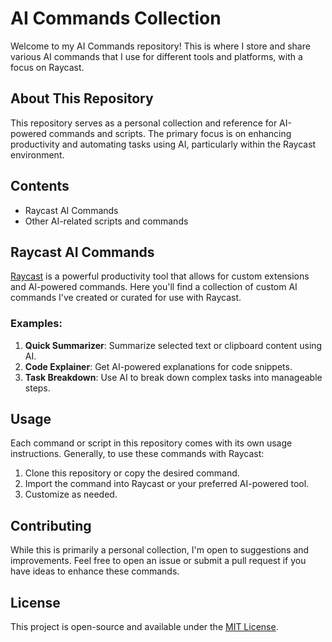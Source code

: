 # AI Commands Collection

Welcome to my AI Commands repository! This is where I store and share various AI commands that I use for different tools and platforms, with a focus on Raycast.

## About This Repository

This repository serves as a personal collection and reference for AI-powered commands and scripts. The primary focus is on enhancing productivity and automating tasks using AI, particularly within the Raycast environment.

## Contents

- Raycast AI Commands
- Other AI-related scripts and commands

## Raycast AI Commands

[Raycast](https://www.raycast.com/) is a powerful productivity tool that allows for custom extensions and AI-powered commands. Here you'll find a collection of custom AI commands I've created or curated for use with Raycast.

### Examples:

1. **Quick Summarizer**: Summarize selected text or clipboard content using AI.
2. **Code Explainer**: Get AI-powered explanations for code snippets.
3. **Task Breakdown**: Use AI to break down complex tasks into manageable steps.

## Usage

Each command or script in this repository comes with its own usage instructions. Generally, to use these commands with Raycast:

1. Clone this repository or copy the desired command.
2. Import the command into Raycast or your preferred AI-powered tool.
3. Customize as needed.

## Contributing

While this is primarily a personal collection, I'm open to suggestions and improvements. Feel free to open an issue or submit a pull request if you have ideas to enhance these commands.

## License

This project is open-source and available under the [MIT License](LICENSE).
